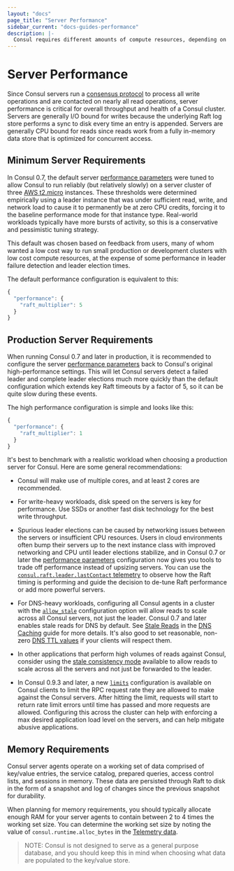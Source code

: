 ```yaml
---
layout: "docs"
page_title: "Server Performance"
sidebar_current: "docs-guides-performance"
description: |-
  Consul requires different amounts of compute resources, depending on cluster size and expected workload. This guide provides guidance on choosing compute resources.
---
```


# Server Performance

Since Consul servers run a [consensus protocol](/docs/internals/consensus.html) to
process all write operations and are contacted on nearly all read operations, server
performance is critical for overall throughput and health of a Consul cluster. Servers
are generally I/O bound for writes because the underlying Raft log store performs a sync
to disk every time an entry is appended. Servers are generally CPU bound for reads since
reads work from a fully in-memory data store that is optimized for concurrent access.

<a name="minimum"></a>

## Minimum Server Requirements

In Consul 0.7, the default server [performance parameters](/docs/agent/options.html#performance)
were tuned to allow Consul to run reliably (but relatively slowly) on a server cluster of three
[AWS t2.micro](https://aws.amazon.com/ec2/instance-types/) instances. These thresholds
were determined empirically using a leader instance that was under sufficient read, write,
and network load to cause it to permanently be at zero CPU credits, forcing it to the baseline
performance mode for that instance type. Real-world workloads typically have more bursts of
activity, so this is a conservative and pessimistic tuning strategy.

This default was chosen based on feedback from users, many of whom wanted a low cost way
to run small production or development clusters with low cost compute resources, at the
expense of some performance in leader failure detection and leader election times.

The default performance configuration is equivalent to this:

```javascript
{
  "performance": {
    "raft_multiplier": 5
  }
}
```

<a name="production"></a>

## Production Server Requirements

When running Consul 0.7 and later in production, it is recommended to configure the server
[performance parameters](/docs/agent/options.html#performance) back to Consul's original
high-performance settings. This will let Consul servers detect a failed leader and complete
leader elections much more quickly than the default configuration which extends key Raft
timeouts by a factor of 5, so it can be quite slow during these events.

The high performance configuration is simple and looks like this:

```javascript
{
  "performance": {
    "raft_multiplier": 1
  }
}
```

It's best to benchmark with a realistic workload when choosing a production server for Consul.
Here are some general recommendations:

* Consul will make use of multiple cores, and at least 2 cores are recommended.

* For write-heavy workloads, disk speed on the servers is key for performance. Use SSDs or
  another fast disk technology for the best write throughput.

* <a name="last-contact"></a>Spurious leader elections can be caused by networking issues between
  the servers or insufficient CPU resources. Users in cloud environments often bump their servers
  up to the next instance class with improved networking and CPU until leader elections stabilize,
  and in Consul 0.7 or later the [performance parameters](/docs/agent/options.html#performance)
  configuration now gives you tools to trade off performance instead of upsizing servers. You can
  use the [`consul.raft.leader.lastContact` telemetry](/docs/agent/telemetry.html#last-contact)
  to observe how the Raft timing is performing and guide the decision to de-tune Raft performance
  or add more powerful servers.

* For DNS-heavy workloads, configuring all Consul agents in a cluster with the
  [`allow_stale`](/docs/agent/options.html#allow_stale) configuration option will allow reads to
  scale across all Consul servers, not just the leader. Consul 0.7 and later enables stale reads
  for DNS by default. See [Stale Reads](/docs/guides/dns-cache.html#stale) in the
  [DNS Caching](/docs/guides/dns-cache.html) guide for more details. It's also good to set
  reasonable, non-zero [DNS TTL values](/docs/guides/dns-cache.html#ttl) if your clients will
  respect them.

* In other applications that perform high volumes of reads against Consul, consider using the
  [stale consistency mode](/api/index.html#consistency) available to allow reads to scale
  across all the servers and not just be forwarded to the leader.

* In Consul 0.9.3 and later, a new [`limits`](/docs/agent/options.html#limits) configuration is
  available on Consul clients to limit the RPC request rate they are allowed to make against the
  Consul servers. After hitting the limit, requests will start to return rate limit errors until
  time has passed and more requests are allowed. Configuring this across the cluster can help with
  enforcing a max desired application load level on the servers, and can help mitigate abusive
  applications.

## Memory Requirements

Consul server agents operate on a working set of data comprised of key/value
entries, the service catalog, prepared queries, access control lists, and
sessions in memory. These data are persisted through Raft to disk in the form
of a snapshot and log of changes since the previous snapshot for durability.

When planning for memory requirements, you should typically allocate
enough RAM for your server agents to contain between 2 to 4 times the working
set size. You can determine the working set size by noting the value of
`consul.runtime.alloc_bytes` in the [Telemetry data](/docs/agent/telemetry.html).

> NOTE: Consul is not designed to serve as a general purpose database, and you
> should keep this in mind when choosing what data are populated to the
> key/value store.
